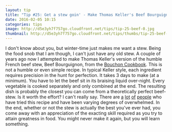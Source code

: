 ```yaml
---
layout: tip
title: "Tip #25: Get a stew goin' - Make Thomas Keller's Beef Bourguignon"
date: 2016-02-05 10:15
categories: tips
image: http://d5e3yh7f757go.cloudfront.net/tips/tip-25-beef-0.jpg
thumbnail: http://d5e3yh7f757go.cloudfront.net/tips/thumbs/tip-25-beef-0.jpg
---
```

I don't know about you, but winter-time just makes me want a stew. Being the food snob that I am though, I can't just have any old stew. A couple of years ago now I attempted to make Thomas Keller's version of the humble French beef stew, Beef Bourguignon, from the [Bouchon Cookbook](http://www.amazon.com/Bouchon-Thomas-Keller/dp/1579652395). This is not a humble or even simple recipe. In typical Keller style, each ingredient requires precision in the hunt for perfection. It takes 3 days to make (at a minimum). You have to let the beef sit in its braising liquid over-night. Every vegetable is cooked separately and only combined at the end. The resulting dish is probably the closest you can come from a theoretically perfect beef-stew. Is it worth the effort? I can't really say. There are [a](http://kitchenmusings.com/2007/04/09/a_keller_recipe/) [lot](http://frenchpressmemos.blogspot.com/2010/04/insanity-beef-bourguignon.html) [of](http://marjorietaylor.typepad.com/my_weblog/2010/03/boeuf-bourguignon.html) [people](http://www.intrepidepicurean.com/2010/10/thomas-kellers-boeuf-bourguignon-aka.html) who have tried this recipe and have been varying degrees of overwhelmed. In the end, whether or not the stew is actually the best you've ever had, you come away with an appreciation of the exacting skill required as you try to attain greatness in food. You might never make it again, but you will learn something.